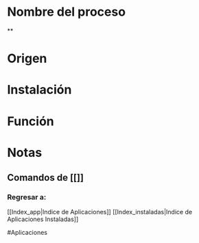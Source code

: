 # Nombre del proceso
**
# Origen

# Instalación

# Función

# Notas

## Comandos de [[]]

### Regresar a:
[[Index_app|Indice de Aplicaciones]]
[[Index_instaladas|Indice de Aplicaciones Instaladas]]

#Aplicaciones 